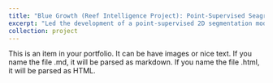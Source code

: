 ```yaml
---
title: "Blue Growth (Reef Intelligence Project): Point-Supervised Seagrass Segmentation"
excerpt: "Led the development of a point-supervised 2D segmentation model based on Segment Anything Model for marine habitats mapping under limited annotations. This work supports biodiversity protection and sustainable coastal policy planning in Australia. 1<br/><img src='/images/Point_seagrass.png'>"
collection: project
---
```


This is an item in your portfolio. It can be have images or nice text. If you name the file .md, it will be parsed as markdown. If you name the file .html, it will be parsed as HTML. 

